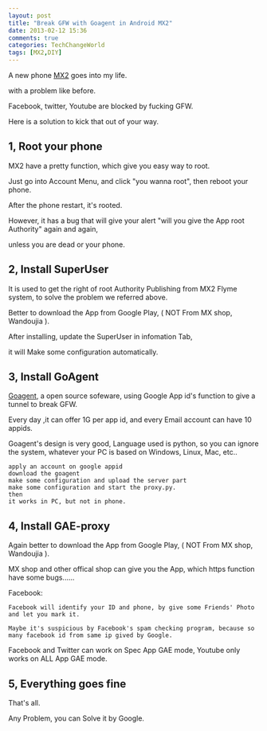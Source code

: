 ```yaml
---
layout: post
title: "Break GFW with Goagent in Android MX2"
date: 2013-02-12 15:36
comments: true
categories: TechChangeWorld
tags: [MX2,DIY]
---
```


A new phone [MX2](http://www.meizu.com/products/mx2fun.html) goes into my life.

with a problem like before.

Facebook, twitter, Youtube are blocked by fucking GFW.

Here is a solution to kick that out of your way.

1, Root your phone
----------

MX2 have a pretty function, which give you easy way to root.

<!-- more -->

Just go into Account Menu, and click "you wanna root", then reboot your phone.

After the phone restart, it's rooted.

However, it has a bug that will give your alert "will you give the App root Authority" again and again,

unless you are dead or your phone.

2, Install SuperUser
-------------

It is used to get the right of root Authority Publishing from MX2 Flyme system, to solve the problem we referred above.

Better to download the App from Google Play, ( NOT From MX shop, Wandoujia ).

After installing, update the SuperUser in infomation Tab,

it will Make some configuration automatically.


3, Install GoAgent
---------------
[Goagent](https://code.google.com/p/goagent/), a open source sofeware, using Google App id's function to give a tunnel to break GFW.  

Every day ,it can offer 1G per app id, and every Email account can have 10 appids.

Goagent's design is very good, Language used is python, so you can ignore the system, whatever your PC is based on Windows, Linux, Mac, etc..

    apply an account on google appid
    download the goagent
    make some configuration and upload the server part
    make some configuration and start the proxy.py.
    then
    it works in PC, but not in phone.

4, Install GAE-proxy
-----------------

Again better to download the App from Google Play, ( NOT From MX shop, Wandoujia ).

MX shop and other offical shop can give you the App, which https function have some bugs......

Facebook:

    Facebook will identify your ID and phone, by give some Friends' Photo and let you mark it.

    Maybe it's suspicious by Facebook's spam checking program, because so many facebook id from same ip gived by Google. 

Facebook and Twitter can work on Spec App GAE mode, Youtube only works on ALL App GAE mode.

5, Everything goes fine
------------------

That's all.

Any Problem, you can Solve it by Google.





